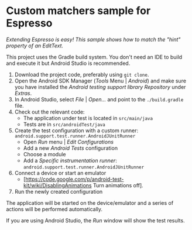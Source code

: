 # Custom matchers sample for Espresso

*Extending Espresso is easy! This sample shows how to match the "hint" property of an EditText.*

This project uses the Gradle build system. You don't need an IDE to build and execute it but Android Studio is recommended.

1. Download the project code, preferably using `git clone`.
1. Open the Android SDK Manager (*Tools* Menu | *Android*) and make sure you have installed the *Android testing support library Repository* under *Extras*.
1. In Android Studio, select *File* | *Open...* and point to the `./build.gradle` file.
1. Check out the relevant code:
    * The application under test is located in `src/main/java`
    * Tests are in `src/androidTest/java`
1. Create the test configuration with a custom runner: `android.support.test.runner.AndroidJUnitRunner`
    * Open *Run* menu | *Edit Configurations*
    * Add a new *Android Tests* configuration
    * Choose a module
    * Add a *Specific instrumentation runner*: `android.support.test.runner.AndroidJUnitRunner`
1. Connect a device or start an emulator
    * [https://code.google.com/p/android-test-kit/wiki/DisablingAnimations Turn animations off].
1. Run the newly created configuration

The application will be started on the device/emulator and a series of actions will be performed automatically.

If you are using Android Studio, the *Run* window will show the test results.

